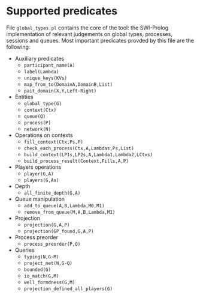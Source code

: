 # Supported predicates

File ```global_types.pl``` contains the core of the tool: the SWI-Prolog implementation of relevant judgements on global types, processes, sessions and queues. 
Most important predicates provded by this file are the following: 

* Auxiliary predicates
  * ```participant_name(A)```
  * ```label(Lambda)```
  * ```unique_keys(KVs)```
  * ```map_from_to(DomainA,DomainB,List)```
  * ```pait_domain(X,Y,Left-Right)```
* Entities
  * ```global_type(G)```
  * ```context(Ctx)```
  * ```queue(Q)```
  * ```process(P)```
  * ```network(N)```
* Operations on contexts
  * ```fill_context(Ctx,Ps,P)```
  * ```check_each_process(Ctx,A,Lambdas,Ps,List)```
  * ```build_context(LP1s,LP2s,A,Lambda1,Lambda2,LCtxs)```
  * ```build_process_result(Context,Fills,A,P)```
* Players operations
  * ```player(G,A)```
  * ```players(G,As)```
* Depth
  * ```all_finite_depth(G,A)```
* Queue manipulation
    * ```add_to_queue(A,B,Lambda,M0,M1)```
    * ```remove_from_queue(M,A,B,Lambda,M1)```
* Projection
  * ```projection(G,A,P)```
  * ```projection(GP_found,G,A,P)```
* Process preorder
  * ```process_preorder(P,Q)```
* Queries
  * ```typing(N,G-M)```
  * ```project_net(N,G-Q)```
  * ```bounded(G)```
  * ```io_match(G,M)```
  * ```well_formdness(G,M)```
  * ```projection_defined_all_players(G)```
